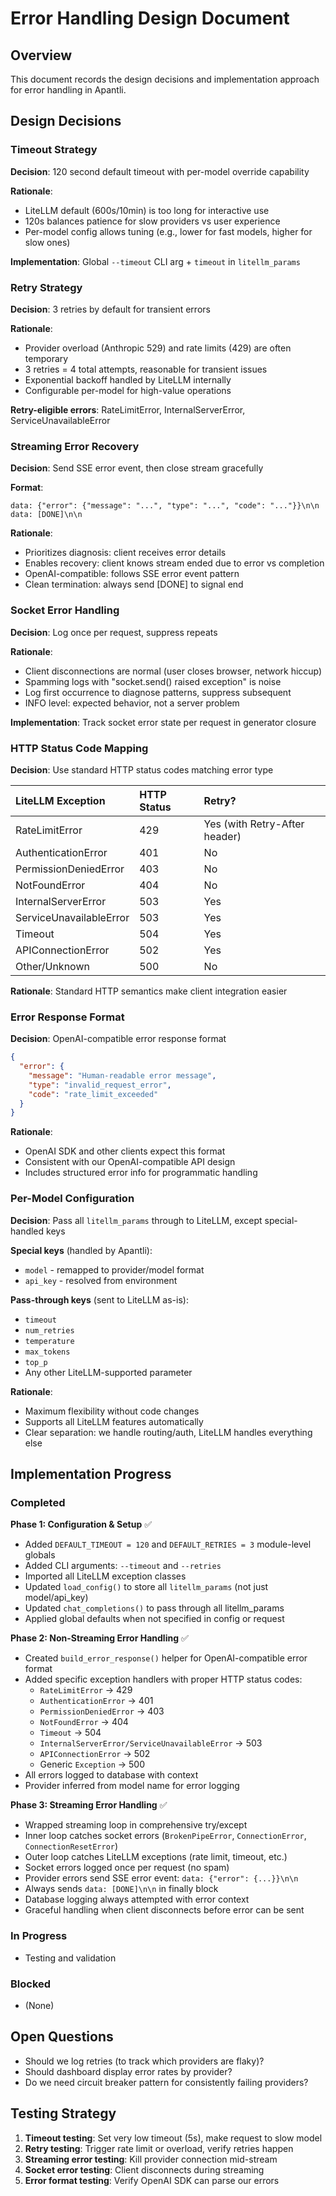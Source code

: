# Error Handling Design Document

## Overview

This document records the design decisions and implementation approach for error handling in Apantli.

## Design Decisions

### Timeout Strategy

**Decision**: 120 second default timeout with per-model override capability

**Rationale**:
- LiteLLM default (600s/10min) is too long for interactive use
- 120s balances patience for slow providers vs user experience
- Per-model config allows tuning (e.g., lower for fast models, higher for slow ones)

**Implementation**: Global `--timeout` CLI arg + `timeout` in `litellm_params`

### Retry Strategy

**Decision**: 3 retries by default for transient errors

**Rationale**:
- Provider overload (Anthropic 529) and rate limits (429) are often temporary
- 3 retries = 4 total attempts, reasonable for transient issues
- Exponential backoff handled by LiteLLM internally
- Configurable per-model for high-value operations

**Retry-eligible errors**: RateLimitError, InternalServerError, ServiceUnavailableError

### Streaming Error Recovery

**Decision**: Send SSE error event, then close stream gracefully

**Format**:
```
data: {"error": {"message": "...", "type": "...", "code": "..."}}\n\n
data: [DONE]\n\n
```

**Rationale**:
- Prioritizes diagnosis: client receives error details
- Enables recovery: client knows stream ended due to error vs completion
- OpenAI-compatible: follows SSE error event pattern
- Clean termination: always send [DONE] to signal end

### Socket Error Handling

**Decision**: Log once per request, suppress repeats

**Rationale**:
- Client disconnections are normal (user closes browser, network hiccup)
- Spamming logs with "socket.send() raised exception" is noise
- Log first occurrence to diagnose patterns, suppress subsequent
- INFO level: expected behavior, not a server problem

**Implementation**: Track socket error state per request in generator closure

### HTTP Status Code Mapping

**Decision**: Use standard HTTP status codes matching error type

| LiteLLM Exception | HTTP Status | Retry? |
|:------------------|:------------|:-------|
| RateLimitError | 429 | Yes (with Retry-After header) |
| AuthenticationError | 401 | No |
| PermissionDeniedError | 403 | No |
| NotFoundError | 404 | No |
| InternalServerError | 503 | Yes |
| ServiceUnavailableError | 503 | Yes |
| Timeout | 504 | Yes |
| APIConnectionError | 502 | Yes |
| Other/Unknown | 500 | No |

**Rationale**: Standard HTTP semantics make client integration easier

### Error Response Format

**Decision**: OpenAI-compatible error response format

```json
{
  "error": {
    "message": "Human-readable error message",
    "type": "invalid_request_error",
    "code": "rate_limit_exceeded"
  }
}
```

**Rationale**:
- OpenAI SDK and other clients expect this format
- Consistent with our OpenAI-compatible API design
- Includes structured error info for programmatic handling

### Per-Model Configuration

**Decision**: Pass all `litellm_params` through to LiteLLM, except special-handled keys

**Special keys** (handled by Apantli):
- `model` - remapped to provider/model format
- `api_key` - resolved from environment

**Pass-through keys** (sent to LiteLLM as-is):
- `timeout`
- `num_retries`
- `temperature`
- `max_tokens`
- `top_p`
- Any other LiteLLM-supported parameter

**Rationale**:
- Maximum flexibility without code changes
- Supports all LiteLLM features automatically
- Clear separation: we handle routing/auth, LiteLLM handles everything else

## Implementation Progress

### Completed

**Phase 1: Configuration & Setup** ✅
- Added `DEFAULT_TIMEOUT = 120` and `DEFAULT_RETRIES = 3` module-level globals
- Added CLI arguments: `--timeout` and `--retries`
- Imported all LiteLLM exception classes
- Updated `load_config()` to store all `litellm_params` (not just model/api_key)
- Updated `chat_completions()` to pass through all litellm_params
- Applied global defaults when not specified in config or request

**Phase 2: Non-Streaming Error Handling** ✅
- Created `build_error_response()` helper for OpenAI-compatible error format
- Added specific exception handlers with proper HTTP status codes:
  - `RateLimitError` → 429
  - `AuthenticationError` → 401
  - `PermissionDeniedError` → 403
  - `NotFoundError` → 404
  - `Timeout` → 504
  - `InternalServerError/ServiceUnavailableError` → 503
  - `APIConnectionError` → 502
  - Generic `Exception` → 500
- All errors logged to database with context
- Provider inferred from model name for error logging

**Phase 3: Streaming Error Handling** ✅
- Wrapped streaming loop in comprehensive try/except
- Inner loop catches socket errors (`BrokenPipeError`, `ConnectionError`, `ConnectionResetError`)
- Outer loop catches LiteLLM exceptions (rate limit, timeout, etc.)
- Socket errors logged once per request (no spam)
- Provider errors send SSE error event: `data: {"error": {...}}\n\n`
- Always sends `data: [DONE]\n\n` in finally block
- Database logging always attempted with error context
- Graceful handling when client disconnects before error can be sent

### In Progress
- Testing and validation

### Blocked
- (None)

## Open Questions

- Should we log retries (to track which providers are flaky)?
- Should dashboard display error rates by provider?
- Do we need circuit breaker pattern for consistently failing providers?

## Testing Strategy

1. **Timeout testing**: Set very low timeout (5s), make request to slow model
2. **Retry testing**: Trigger rate limit or overload, verify retries happen
3. **Streaming error testing**: Kill provider connection mid-stream
4. **Socket error testing**: Client disconnects during streaming
5. **Error format testing**: Verify OpenAI SDK can parse our errors
